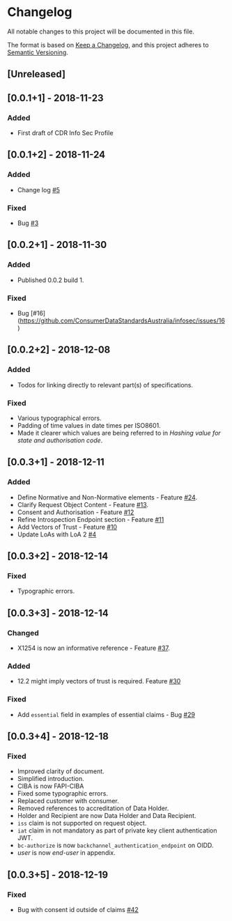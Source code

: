 # Changelog
All notable changes to this project will be documented in this file.

The format is based on [Keep a Changelog](https://keepachangelog.com/en/1.0.0/),
and this project adheres to [Semantic Versioning](https://semver.org/spec/v2.0.0.html).

## [Unreleased]

## [0.0.1+1] - 2018-11-23
### Added
- First draft of CDR Info Sec Profile

## [0.0.1+2] - 2018-11-24
### Added
- Change log [#5](https://github.com/ConsumerDataStandardsAustralia/infosec/issues/5)

### Fixed
- Bug [#3](https://github.com/ConsumerDataStandardsAustralia/infosec/issues/3)

## [0.0.2+1] - 2018-11-30
### Added
- Published 0.0.2 build 1.

### Fixed
- Bug [#16] (https://github.com/ConsumerDataStandardsAustralia/infosec/issues/16)

## [0.0.2+2] - 2018-12-08
### Added
 - Todos for linking directly to relevant part(s) of specifications.

### Fixed
 - Various typographical errors.
 - Padding of time values in date times per ISO8601.
 - Made it clearer which values are being referred to in _Hashing value for state and authorisation code_.

## [0.0.3+1] - 2018-12-11
### Added
 - Define Normative and Non-Normative elements - Feature [#24](https://github.com/ConsumerDataStandardsAustralia/infosec/issues/24).
 - Clarify Request Object Content - Feature [#13](https://github.com/ConsumerDataStandardsAustralia/infosec/issues/13).
 - Consent and Authorisation - Feature [#12](https://github.com/ConsumerDataStandardsAustralia/infosec/issues/12)
 - Refine Introspection Endpoint section - Feature [#11](https://github.com/ConsumerDataStandardsAustralia/infosec/issues/11)
 - Add Vectors of Trust - Feature [#10](https://github.com/ConsumerDataStandardsAustralia/infosec/issues/10)
 - Update LoAs with LoA 2 [#4](https://github.com/ConsumerDataStandardsAustralia/infosec/issues/4)

## [0.0.3+2] - 2018-12-14
### Fixed
- Typographic errors.

## [0.0.3+3] - 2018-12-14
### Changed
- X1254 is now an informative reference - Feature [#37](https://github.com/ConsumerDataStandardsAustralia/infosec/issues/37).

### Added
- 12.2 might imply vectors of trust is required. Feature [#30](https://github.com/ConsumerDataStandardsAustralia/infosec/issues/30)

### Fixed
- Add `essential` field in examples of essential claims  - Bug [#29](https://github.com/ConsumerDataStandardsAustralia/infosec/issues/29)

## [0.0.3+4] - 2018-12-18

### Fixed
- Improved clarity of document.
- Simplified introduction.
- CIBA is now FAPI-CIBA
- Fixed some typographic errors.
- Replaced customer with consumer.
- Removed references to accreditation of Data Holder.
- Holder and Recipient are now Data Holder and Data Recipient.
- `iss` claim is not supported on request object.
- `iat` claim in not mandatory as part of private key client authentication JWT.
- `bc-authorize` is now `backchannel_authentication_endpoint` on OIDD.
- *user* is now *end-user* in appendix.

## [0.0.3+5] - 2018-12-19

### Fixed
- Bug with consent id outside of claims [#42](https://github.com/ConsumerDataStandardsAustralia/infosec/issues/42)